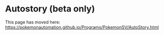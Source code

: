 # Autostory (beta only)

This page has moved here: https://pokemonautomation.github.io/Programs/PokemonSV/AutoStory.html


